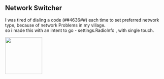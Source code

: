 ## Network Switcher

I was tired of dialing a code (*#*#4636#*#*) each time to set preferred network type, because of network Problems in my village.  
so i made this with an intent to go - settings.RadioInfo , with single touch. 

<img src="https://user-images.githubusercontent.com/47142604/102009695-40021d80-3d5f-11eb-9f56-3ff732973e7f.jpg" width="120" />
